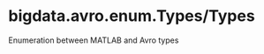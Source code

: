  [//]: #  (Copyright 2017, The MathWorks, Inc.)
# bigdata.avro.enum.Types/Types  
  
  Enumeration between MATLAB and Avro types  
  
